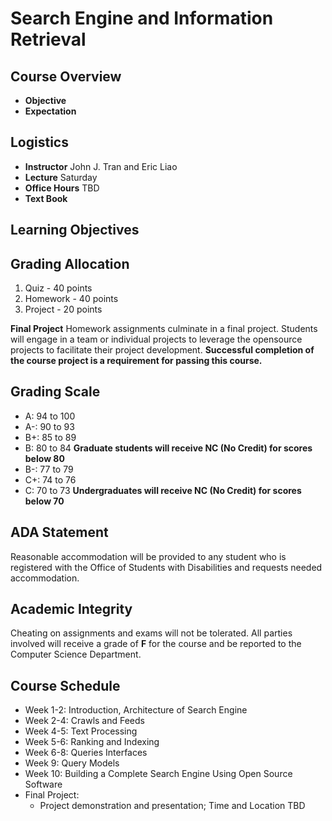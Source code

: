# Search Engine and Information Retrieval

## Course Overview

- **Objective** 
- **Expectation** 

## Logistics

- **Instructor** John J. Tran and Eric Liao
- **Lecture** Saturday
- **Office Hours** TBD
- **Text Book**  

## Learning Objectives


## Grading Allocation

1. Quiz - 40 points
2. Homework - 40 points
3. Project - 20 points

**Final Project** Homework assignments culminate in a final project. Students will engage in a team or individual projects to leverage the opensource projects to facilitate their project development. **Successful completion of the course project is a requirement for passing this course.**

## Grading Scale

* A: 94 to 100
* A-: 90 to 93
* B+: 85 to 89
* B: 80 to 84 **Graduate students will receive NC (No Credit) for scores below 80**
* B-: 77 to 79
* C+: 74 to 76
* C: 70 to 73 **Undergraduates will receive NC (No Credit) for scores below 70**

## ADA Statement

Reasonable accommodation will be provided to any student who is registered with the Office of Students with Disabilities and requests needed accommodation.

## Academic Integrity

Cheating on assignments and exams will not be tolerated. All parties involved will receive a grade of **F** for the course and be reported to the Computer Science Department.

## Course Schedule

* Week 1-2: Introduction, Architecture of Search Engine
* Week 2-4: Crawls and Feeds
* Week 4-5: Text Processing
* Week 5-6: Ranking and Indexing
* Week 6-8: Queries Interfaces
* Week 9: Query Models
* Week 10: Building a Complete Search Engine Using Open Source Software
* Final Project: 
  * Project demonstration and presentation; Time and Location TBD
